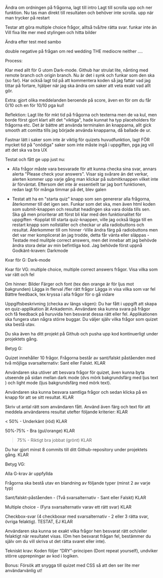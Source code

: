Ändra om ordningen på frågorna, lagt till intro
Lagt till scrolla upp och ner funktion. Nu tas man direkt till resultaten och behöver inte scrolla. upp när man trycker på restart

Testar att göra multiple choice frågor, alltså två/tre rätta svar. funkar inte än
Vill fixa lite mer med stylingen och hitta bilder


Ändra efter test med sambo

double negative på frågan om red wedding
THE mediocre neither ....


Process:

Klar med allt för G utom Dark-mode. Github har strulat lite, nånting med remote branch och origin branch. Nu är det i synk och funkar som den ska (so far). 
Har också lagt tid på att kommentera koden så jag fattar vad jag tittar på fortare, hjälper när jag ska ändra om saker att veta exakt vad allt gör. 

Extra: gjort olika meddelanden beroende på score, även en för om du får 0/10 och en för 10/10 pga kul!

Reflektion:
Lagt lite för mkt tid på frågorna och texterna men de va kul, men borde först gjort klart allt det "viktiga", hade kunnat ha typ placeholders för frågorna etc.
Det är bättre att använda terminalen än knapparna, allt gick smooth att comitta tills jag började använda knapparna, då ballade de ur.

Fastnar lätt i saker som inte är viktig för quizets huvudfunktion, lagt FÖR mycket tid på "onödiga" saker som inte måste ingå i uppgiften, pga jag vill att det ska va bra UX


Testat och fått ge upp just nu:
- Alla frågor måste vara besvarade för att kunna checka sina svar, annars alerta "Please check your answers". Visar sig svårare än det verkar, alerten kommer upp varje gång man klickar på submitknappen vilket inte är förväntat. Eftersom det inte är essentiellt tar jag bort funktionen, redan lagt för många timmar på det, blev galen

- Testat att ha en "starta quiz" knapp som sen genererar alla frågorna, återkommer till det igen sen. Funkar som det ska, men även html koden som submit-knappen och resultat headingen ska vara dolda tills sen. Ska gå men prioriterar att först bli klar med den funktionalitet för uppgiften
-Kopplat till starta quiz-knappen, ville jag också lägga till en restart knapp som nollställer och checkar ur alla radiobuttons och resultat. Återkommer till om hinner
-Ville ändra färg på radiobuttons men det var mer komplicerat än jag trodde, detta får vänta eller släppas
-Testade med mulitple correct answers, men det innebar att jag behövde ändra stora delar av min befintliga kod. Jag behövde först uppnå Godkänt-kraven: Darkmode

Kvar för G:
Dark-mode

Kvar för VG:
multiple choice, multiple correct answers frågor. 
Visa vilka som var rätt och fel

Om hinner:
Bilder
Färger och font (tex den orange är för ljus mot bakgrunden)
Lägga in flerval /fler rätt frågor
Lägga in visa vilka som var fel
Bättre feedback, tex kryssa i alla frågor för o gå vidare


Uppgiftsbeskrivning (checka av längs vägen):
Du har fått i uppgift att skapa en quiz-applikation åt Ankademin. Användare ska kunna svara på frågor och få feedback på huruvida hen besvarat dessa rätt eller fel. Applikationen ska fungera utan några större buggar. Du väljer själv vilka frågor som quizet ska bestå utav.

Du ska även ha ditt projekt på Github och pusha upp kod kontinuerligt under projektets gång.


Betyg G:

Quizet innehåller 10 frågor. Frågorna består av sant/falskt påståenden med två möjliga svarsalternativ: Sant eller Falskt. KLAR

Användaren ska utöver att besvara frågor för quizet, även kunna byta utseende på sidan mellan dark mode (dvs mörk bakgrundsfärg med ljus text ) och light mode (ljus bakgrundsfärg med mörk text).

Användaren ska kunna besvara samtliga frågor och sedan klicka på en knapp för att se sitt resultat. KLAR

Skriv ut antal rätt som användaren fått. Använd även färg och text för att meddela användarens resultat utefter följande kriterier: KLAR

< 50% - Underkänt (röd) KLAR

50%-75% - Bra (gul/orange) KLAR

> 75% - Riktigt bra jobbat (grönt) KLAR

Du har gjort minst 8 commits till ditt Github-repository under projektets gång. KLAR

 

Betyg VG:


Alla G-krav är uppfyllda

Frågorna ska bestå utav en blandning av följande typer (minst 2 av varje typ)

Sant/falskt-påståenden - (Två svarsalternativ - Sant eller Falskt) KLAR

Multiple choice - (Fyra svarsalternativ varav ett rätt svar) KLAR

Checkbox-svar (4 checkboxar med svarsalternativ - 2 eller 3 rätta svar, övriga felaktig). TESTAT, EJ KLAR

Användaren ska kunna se exakt vilka frågor hen besvarat rätt och/eller felaktigt när resultatet visas. (Om hen besvarat frågan fel, bestämmer du själv om du vill skriva ut det rätta svaret eller inte).

Tekniskt krav: Koden följer “DRY”-principen (Dont repeat yourself), undviker större upprepningar av kod i logiken.

 

Bonus: Försök att snygga till quizet med CSS så att den ser lite mer användarvänlig ut!